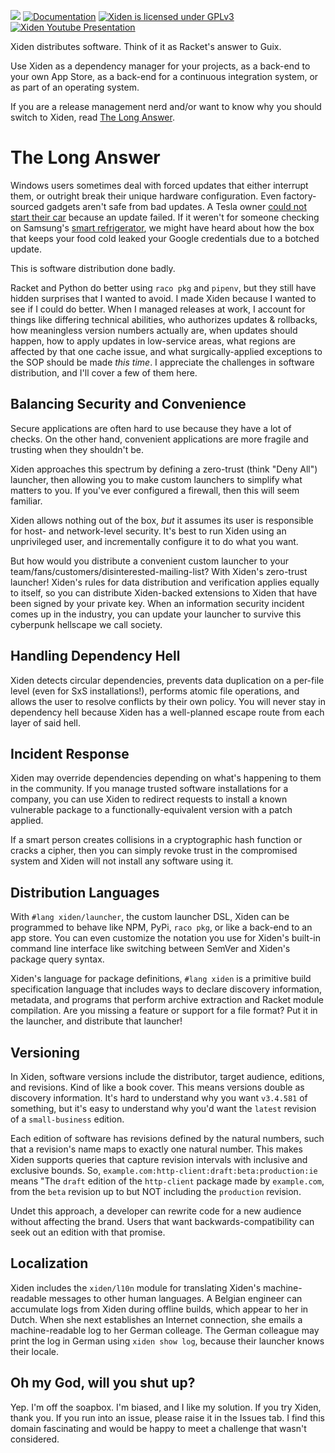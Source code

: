 [![](https://img.shields.io/badge/%24-donate-success)](https://sagegerard.com/show-support.html)
[![Documentation](https://img.shields.io/badge/docs-Scribble-blue.svg)](https://docs.racket-lang.org/xiden-index/index.html)
[![Xiden is licensed under GPLv3](https://img.shields.io/badge/license-GPLv3-yellowgreen)](./COPYING)
[![Xiden Youtube Presentation](https://img.shields.io/badge/youtube-RacketCon%202020-red)](https://youtu.be/bIi-tUzOwdw?t=2330)

Xiden distributes software. Think of it as Racket's answer to Guix.

Use Xiden as a dependency manager for your projects, as a back-end to
your own App Store, as a back-end for a continuous integration system,
or as part of an operating system.

If you are a release management nerd and/or want to know why you
should switch to Xiden, read [The Long Answer](#the-long-answer).


# The Long Answer

Windows users sometimes deal with forced updates that either interrupt
them, or outright break their unique hardware configuration. Even
factory-sourced gadgets aren't safe from bad updates. A Tesla owner
[could not start their car][tesla] because an update failed. If it
weren't for someone checking on Samsung's [smart
refrigerator][fridge], we might have heard about how the box that
keeps your food cold leaked your Google credentials due to a botched
update.

[fridge]: https://www.pentestpartners.com/security-blog/hacking-defcon-23s-iot-village-samsung-fridge/
[tesla]: https://teslamotorsclub.com/tmc/threads/car-wont-start-software-update-failed.111866/

This is software distribution done badly.

Racket and Python do better using `raco pkg` and `pipenv`, but they
still have hidden surprises that I wanted to avoid. I made Xiden
because I wanted to see if I could do better. When I managed releases
at work, I account for things like differing technical abilities, who
authorizes updates & rollbacks, how meaningless version numbers
actually are, when updates should happen, how to apply updates in
low-service areas, what regions are affected by that one cache issue,
and what surgically-applied exceptions to the SOP should be made _this
time_. I appreciate the challenges in software distribution, and I'll
cover a few of them here.



## Balancing Security and Convenience

Secure applications are often hard to use because they have a lot of
checks. On the other hand, convenient applications are more fragile
and trusting when they shouldn't be.

Xiden approaches this spectrum by defining a zero-trust (think "Deny
All") launcher, then allowing you to make custom launchers to simplify
what matters to you. If you've ever configured a firewall, then this
will seem familiar.

Xiden allows nothing out of the box, _but_ it assumes its user is
responsible for host- and network-level security. It's best to run
Xiden using an unprivileged user, and incrementally configure it to do
what you want.

But how would you distribute a convenient custom launcher to your
team/fans/customers/disinterested-mailing-list?  With Xiden's
zero-trust launcher! Xiden's rules for data distribution and
verification applies equally to itself, so you can distribute
Xiden-backed extensions to Xiden that have been signed by your private
key. When an information security incident comes up in the industry,
you can update your launcher to survive this cyberpunk hellscape we
call society.


## Handling Dependency Hell

Xiden detects circular dependencies, prevents data duplication on a
per-file level (even for SxS installations!), performs atomic file
operations, and allows the user to resolve conflicts by their own
policy. You will never stay in dependency hell because Xiden has a
well-planned escape route from each layer of said hell.


## Incident Response

Xiden may override dependencies depending on what's happening to them
in the community. If you manage trusted software installations for a
company, you can use Xiden to redirect requests to install a known
vulnerable package to a functionally-equivalent version with a patch
applied.

If a smart person creates collisions in a cryptographic hash function
or cracks a cipher, then you can simply revoke trust in the
compromised system and Xiden will not install any software using it.


## Distribution Languages

With `#lang xiden/launcher`, the custom launcher DSL, Xiden can be
programmed to behave like NPM, PyPi, `raco pkg`, or like a back-end to
an app store. You can even customize the notation you use for Xiden's
built-in command line interface like switching between SemVer and
Xiden's package query syntax.

Xiden's language for package definitions, `#lang xiden` is a primitive
build specification language that includes ways to declare discovery
information, metadata, and programs that perform archive extraction
and Racket module compilation. Are you missing a feature or support
for a file format?  Put it in the launcher, and distribute that
launcher!


## Versioning

In Xiden, software versions include the distributor, target audience,
editions, and revisions. Kind of like a book cover. This means
versions double as discovery information. It's hard to understand why
you want `v3.4.581` of something, but it's easy to understand why
you'd want the `latest` revision of a `small-business` edition.

Each edition of software has revisions defined by the natural numbers,
such that a revision's name maps to exactly one natural number. This
makes Xiden supports queries that capture revision intervals with
inclusive and exclusive bounds. So,
`example.com:http-client:draft:beta:production:ie` means "The `draft`
edition of the `http-client` package made by `example.com`, from the
`beta` revision up to but NOT including the `production` revision.

Undet this approach, a developer can rewrite code for a new audience
without affecting the brand. Users that want backwards-compatibility
can seek out an edition with that promise.


## Localization

Xiden includes the `xiden/l10n` module for translating Xiden's
machine-readable messages to other human languages.  A Belgian
engineer can accumulate logs from Xiden during offline builds, which
appear to her in Dutch.  When she next establishes an Internet
connection, she emails a machine-readable log to her German
colleage. The German colleague may print the log in German using
`xiden show log`, because their launcher knows their locale.


## Oh my God, will you shut up?

Yep. I'm off the soapbox. I'm biased, and I like my solution. If you
try Xiden, thank you. If you run into an issue, please raise it in the
Issues tab. I find this domain fascinating and would be happy to meet
a challenge that wasn't considered.
